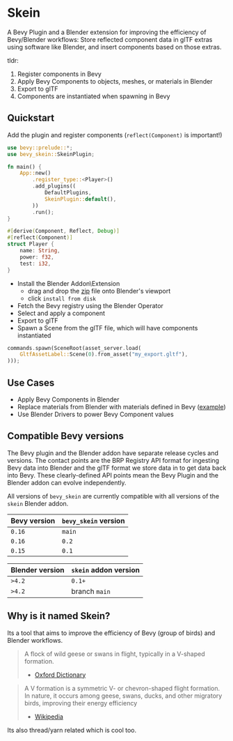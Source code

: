 # Skein

A Bevy Plugin and a Blender extension for improving the efficiency of Bevy/Blender workflows: Store reflected component data in glTF extras using software like Blender, and insert components based on those extras.

tldr:

1. Register components in Bevy
2. Apply Bevy Components to objects, meshes, or materials in Blender
3. Export to glTF
4. Components are instantiated when spawning in Bevy

## Quickstart

Add the plugin and register components (`reflect(Component)` is important!)

```rust no_run
use bevy::prelude::*;
use bevy_skein::SkeinPlugin;

fn main() {
    App::new()
        .register_type::<Player>()
        .add_plugins((
            DefaultPlugins,
            SkeinPlugin::default(),
        ))
        .run();
}

#[derive(Component, Reflect, Debug)]
#[reflect(Component)]
struct Player {
    name: String,
    power: f32,
    test: i32,
}
```

- Install the Blender Addon\Extension
  * drag and drop the [zip](https://github.com/rust-adventure/skein/releases) file onto Blender's viewport
  * click `install from disk`
- Fetch the Bevy registry using the Blender Operator
- Select and apply a component
- Export to glTF
- Spawn a Scene from the glTF file, which will have components instantiated

```rust ignore
commands.spawn(SceneRoot(asset_server.load(
    GltfAssetLabel::Scene(0).from_asset("my_export.gltf"),
)));
```

## Use Cases

- Apply Bevy Components in Blender
- Replace materials from Blender with materials defined in Bevy ([example](examples/replace_material.rs))
- Use Blender Drivers to power Bevy Component values

## Compatible Bevy versions

The Bevy plugin and the Blender addon have separate release cycles and versions. The contact points are the BRP Registry API format for ingesting Bevy data into Blender and the glTF format we store data in to get data back into Bevy. These clearly-defined API points mean the Bevy Plugin and the Blender addon can evolve independently.

All versions of `bevy_skein` are currently compatible with all versions of the `skein` Blender addon.

| Bevy version | `bevy_skein` version |
| :----------- | :------------------- |
| `0.16`       | `main`               |
| `0.16`       | `0.2`                |
| `0.15`       | `0.1`                |

| Blender version | `skein` addon version |
| :-------------- | :-------------------- |
| `>4.2`          | `0.1+`                |
| `>4.2`          | branch `main`         |

## Why is it named Skein?

Its a tool that aims to improve the efficiency of Bevy (group of birds) and Blender workflows.

> A flock of wild geese or swans in flight, typically in a V-shaped formation.
>
> - [Oxford Dictionary](https://web.archive.org/web/20190107072506/https://en.oxforddictionaries.com/definition/skein)

> A V formation is a symmetric V- or chevron-shaped flight formation. In nature, it occurs among geese, swans, ducks, and other migratory birds, improving their energy efficiency
>
> - [Wikipedia](https://en.wikipedia.org/wiki/V_formation)

Its also thread/yarn related which is cool too.
